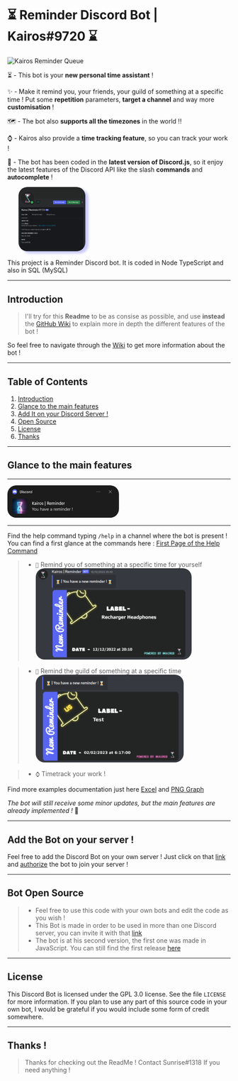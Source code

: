 # ⏳ Reminder Discord Bot | Kairos#9720 ⌛

![Kairos Reminder Queue](https://cronitor.io/badges/LANCiO/production/WTSdX94w7sLiKi5JaPMJ0djQtYI.svg)

⏳ - This bot is your **new personal time assistant** !

✨ - Make it remind you, your friends, your guild of something at a specific time !
Put some **repetition** parameters, **target a channel** and way more **customisation** !

🗺️ - The bot also **supports all the timezones** in the world !!

⌚ - Kairos also provide a **time tracking feature**, so you can track your work !

🏪 - The bot has been coded in the **latest version of Discord.js**, so it enjoy the latest features of the Discord API like the slash **commands** and **autocomplete** !

<img src="img/profile.png"
style="border-radius:20px; width: 30%; margin-left: 5%; box-shadow: 7px 5px 5px rgb(0, 0, 255, .2);"
alt="Main Display of the Bot" />

This project is a Reminder Discord bot. It is coded in Node TypeScript and also in SQL (MySQL)

---

<div id='introduction'/>

## Introduction

> I'll try for this **Readme** to be as consise as possible, and use **instead** the [GitHub Wiki](https://github.com/Eric-Philippe/Kairos-Bot-Reminder/wiki) to explain more in depth the different features of the bot !

So feel free to navigate through the [Wiki](https://github.com/Eric-Philippe/Kairos-Bot-Reminder/wiki) to get more information about the bot !

---

## Table of Contents

1. [Introduction](#introduction)
2. [Glance to the main features](#glance)
3. [Add It on your Discord Server !](#add_bot)
4. [Open Source](#open_source)
5. [License](#license)
6. [Thanks](#thanks)

---

<div id='glance'/>

## Glance to the main features

---

<img src="img/notification.png" width="50%" style="border-radius: 20px;">

---

Find the help command typing `/help` in a channel where the bot is present ! You can find a first glance at the commands here : [First Page of the Help Command](img/help.png)

> - `🔔` Remind you of something at a specific time for yourself
>   <img src="img/remindme.png" width="80%" style="border-radius: 20px;" >

> - `📅` Remind the guild of something at a specific time
>   <img src="img/remindus.png" width="76%" style="border-radius: 20px;">

> - `⌚` Timetrack your work !

Find more examples documentation just here [Excel](DisplayTime_2023-1-15.ex.xlsx) and [PNG Graph](PolarAreaGraph.ex.png)

_The bot will still receive some minor updates, but the main features are already implemented !_ 🎉

---

<div id='add_bot' />

## Add the Bot on your server !

Feel free to add the Discord Bot on your own server ! Just click on that [link](https://discord.com/oauth2/authorize?client_id=955923021732913254&permissions=414666189889&scope=bot) and [authorize](https://cdn.discordapp.com/attachments/739553949199106158/956552088454832128/Capture_decran_2022-03-24_145317.png) the bot to join your server !

---

<div id='open_source'/>

## Bot Open Source

> - Feel free to use this code with your own bots and edit the code as you wish !
> - This Bot is made in order to be used in more than one Discord server, you can invite it with that [link](https://discord.com/oauth2/authorize?client_id=955923021732913254&permissions=414666189889&scope=bot)
> - The bot is at his second version, the first one was made in JavaScript. You can still find the first release [here](https://github.com/Eric-Philippe/Kairos-Bot-Reminder/releases/tag/v1.2.1)

---

<div id='license' />

## License

This Discord Bot is licensed under the GPL 3.0 license. See the file `LICENSE` for more information. If you plan to use any part of this source code in your own bot, I would be grateful if you would include some form of credit somewhere.

---

<div id='thanks'/>

## Thanks !

> Thanks for checking out the ReadMe !
> Contact Sunrise#1318 If you need anything !
